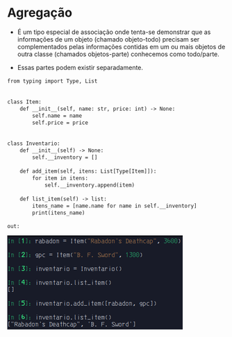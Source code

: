 # Agregação

- É um tipo especial de associação onde tenta-se demonstrar que as informações de um objeto (chamado objeto-todo) precisam ser complementados pelas informações contidas em um ou mais objetos de outra classe (chamados objetos-parte) conhecemos como todo/parte. 

- Essas partes podem existir separadamente.

```python3
from typing import Type, List


class Item:
    def __init__(self, name: str, price: int) -> None:
        self.name = name
        self.price = price


class Inventario:
    def __init__(self) -> None:
        self.__inventory = []

    def add_item(self, itens: List[Type[Item]]):
        for item in itens:
            self.__inventory.append(item)

    def list_item(self) -> list:
        itens_name = [name.name for name in self.__inventory]
        print(itens_name)
```

`out:`

![aggregation_out](./pictures/aggregation/aggregation_out.png)